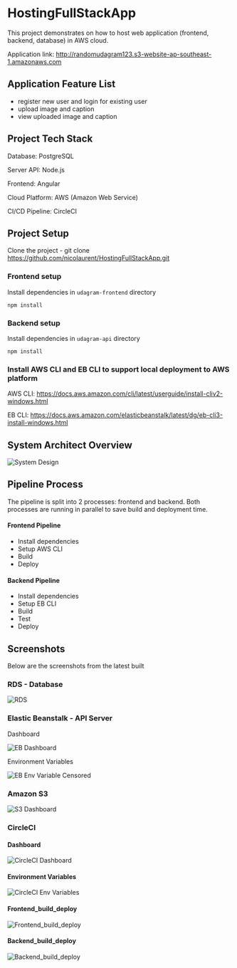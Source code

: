 # HostingFullStackApp

This project demonstrates on how to host web application (frontend, backend, database) in AWS cloud.

Application link: http://randomudagram123.s3-website-ap-southeast-1.amazonaws.com

## Application Feature List

- register new user and login for existing user
- upload image and caption
- view uploaded image and caption

## Project Tech Stack
Database: PostgreSQL

Server API: Node.js

Frontend: Angular

Cloud Platform: AWS (Amazon Web Service)

CI/CD Pipeline: CircleCI

## Project Setup

Clone the project - git clone https://github.com/nicolaurent/HostingFullStackApp.git

### Frontend setup
Install dependencies in `udagram-frontend` directory

`npm install`

### Backend setup

Install dependencies in `udagram-api` directory

`npm install`

### Install AWS CLI and EB CLI to support local deployment to AWS platform

AWS CLI: https://docs.aws.amazon.com/cli/latest/userguide/install-cliv2-windows.html

EB CLI: https://docs.aws.amazon.com/elasticbeanstalk/latest/dg/eb-cli3-install-windows.html

## System Architect Overview

![System Design](https://user-images.githubusercontent.com/14368846/131787835-f774d3e7-6327-4b97-982d-7bf70d12acdb.JPG)

## Pipeline Process

The pipeline is split into 2 processes: frontend and backend. Both processes are running in parallel to save build and deployment time.

#### Frontend Pipeline
- Install dependencies
- Setup AWS CLI
- Build
- Deploy

#### Backend Pipeline
- Install dependencies
- Setup EB CLI
- Build
- Test
- Deploy

## Screenshots
Below are the screenshots from the latest built

### RDS - Database

![RDS](https://user-images.githubusercontent.com/14368846/131789964-0db1ca8b-56fc-4bf3-b2d0-c85aebce7f43.JPG)

### Elastic Beanstalk - API Server

Dashboard

![EB Dashboard](https://user-images.githubusercontent.com/14368846/131790704-4aad2dd0-4e6f-4135-9742-3029a742ccfc.JPG)

Environment Variables

![EB Env Variable Censored](https://user-images.githubusercontent.com/14368846/131790722-f77fddf4-cfcd-4e4a-b67e-d40b0e38718e.JPG)

### Amazon S3

![S3 Dashboard](https://user-images.githubusercontent.com/14368846/131790902-40cccb54-0ed0-44f8-ae59-9f2588371107.JPG)

### CircleCI

#### Dashboard

![CircleCI Dashboard](https://user-images.githubusercontent.com/14368846/131791090-b4faae2f-e15a-4e72-9fa9-f7446c13a604.JPG)

#### Environment Variables

![CircleCI Env Variables](https://user-images.githubusercontent.com/14368846/131793327-e6f4eff3-3e53-4f2a-baba-5af87b182cbb.JPG)


#### Frontend_build_deploy

![Frontend_build_deploy](https://user-images.githubusercontent.com/14368846/131793074-45a89e43-4002-486c-8369-90541eeb37e0.png)

#### Backend_build_deploy

![Backend_build_deploy](https://user-images.githubusercontent.com/14368846/131793105-ad114a47-529f-46d4-a392-4d7657b59bd7.png)

